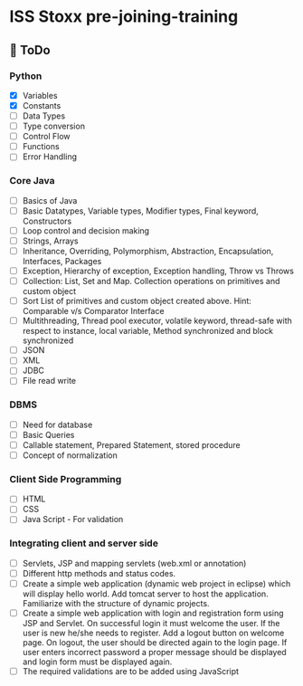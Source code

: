 # ISS Stoxx pre-joining-training

## 📝 **ToDo**

### Python
- [x] Variables  
- [x] Constants  
- [ ] Data Types  
- [ ] Type conversion  
- [ ] Control Flow
- [ ] Functions
- [ ] Error Handling

### Core Java
- [ ] Basics of Java  
- [ ] Basic Datatypes, Variable types, Modifier types, Final keyword, Constructors
- [ ] Loop control and decision making 
- [ ] Strings, Arrays  
- [ ] Inheritance, Overriding, Polymorphism, Abstraction, Encapsulation, Interfaces, Packages  
- [ ] Exception, Hierarchy of exception, Exception handling, Throw vs Throws
- [ ] Collection: List, Set and Map. Collection operations on primitives and custom object
- [ ] Sort List of primitives and custom object created above. Hint: Comparable v/s Comparator Interface
- [ ] Multithreading, Thread pool executor, volatile keyword, thread-safe with respect to instance, local variable, Method synchronized and block synchronized
- [ ] JSON 
- [ ] XML
- [ ] JDBC
- [ ] File read write

### DBMS
- [ ] Need for database
- [ ] Basic Queries
- [ ] Callable statement, Prepared Statement, stored procedure 
- [ ] Concept of normalization

### Client Side Programming
- [ ] HTML  
- [ ] CSS  
- [ ] Java Script - For validation

### Integrating client and server side
- [ ] Servlets, JSP and mapping servlets (web.xml or annotation)  
- [ ] Different http methods and status codes.  
- [ ] Create a simple web application (dynamic web project in eclipse) which will display hello world. Add tomcat server to host the application. Familiarize with the structure of dynamic projects.
- [ ] Create a simple web application with login and registration form using JSP and Servlet. On successful login it must welcome the user. If the user is new he/she needs to register. Add a logout button on welcome page. On logout, the user should be directed again to the login page. If user enters incorrect password a proper message should be displayed and login form must be displayed again.
- [ ] The required validations are to be added using JavaScript
